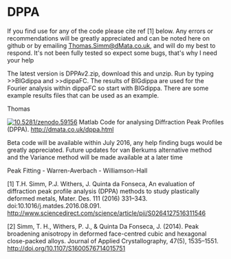 # DPPA

If you find use for any of the code please cite ref [1] below. Any errors or recommendations will be greatly appreciated and can be noted here on github or by emailing Thomas.Simm@dMata.co.uk, and will do my best to respond. 
It's not been fully tested so expect some bugs, that's why I need your help

The latest version is DPPAv2.zip, download this and unzip. Run by typing >>BIGdippa and >>dippaFC. 
The results of BIGdippa are used for the Fourier analysis within dippaFC so start with BIGdippa. There are some example results files that can be used as an example. 

Thomas

<a href="https://zenodo.org/badge/latestdoi/23104/dMaterialia/DPPA"><img src="https://zenodo.org/badge/23104/dMaterialia/DPPA.svg" alt="10.5281/zenodo.59156"></a> 
Matlab Code for analysing Diffraction Peak Profiles (DPPA). http://dmata.co.uk/dppa.html

Beta code will be available within July 2016, any help finding bugs would be greatly appreciated.
Future updates for van Berkums alternative method and the Variance method will be made available at a later time

Peak Fitting - Warren-Averbach - Williamson-Hall

[1] T.H. Simm, P.J. Withers, J. Quinta da Fonseca, An evaluation of diffraction peak profile analysis (DPPA) methods to study plastically deformed metals, Mater. Des. 111 (2016) 331–343. doi:10.1016/j.matdes.2016.08.091.
http://www.sciencedirect.com/science/article/pii/S0264127516311546

[2] Simm, T. H., Withers, P. J., & Quinta Da Fonseca, J. (2014). Peak broadening anisotropy in deformed face-centred cubic and hexagonal close-packed alloys. Journal of Applied Crystallography, 47(5), 1535–1551. http://doi.org/10.1107/S1600576714015751
